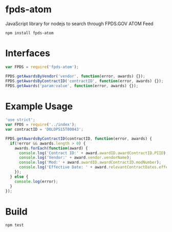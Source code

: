 # fpds-atom
JavaScript library for nodejs to search through FPDS.GOV  ATOM Feed

    npm install fpds-atom

# Interfaces
```javascript
var FPDS = require('fpds-atom');

FPDS.getAwardsByVendor('vendor', function(error, awards) {});
FPDS.getAwardsByContractID('contractID', function(error, awards) {});
FPDS.getAwards('param:value', function(error, awards) {});
```

# Example Usage
```javascript
'use strict';
var FPDS = require('../index');
var contractID = 'DOLOPS15T00043';

FPDS.getAwardsByContractID(contractID, function(error, awards) {
  if(!error && awards.length > 0) {
    awards.forEach(function(award) {
      console.log('Contract ID:' + award.awardID.awardContractID.PIID);
      console.log('Vendor:' + award.vendor.vendorName);
      console.log('Mod:' + award.awardID.awardContractID.modNumber);
      console.log('Effective Date: ' + award.relevantContractDates.effectiveDate);
    });
  } else {
    console.log(error);
  }
});
```
# Build

    npm test
